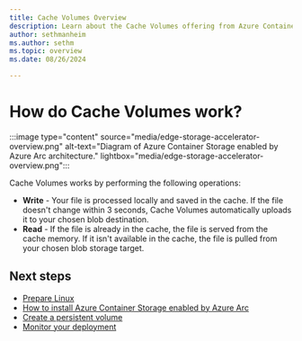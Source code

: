 ```yaml
---
title: Cache Volumes Overview
description: Learn about the Cache Volumes offering from Azure Container Storage enabled by Azure Arc.
author: sethmanheim
ms.author: sethm
ms.topic: overview
ms.date: 08/26/2024

---
```


# How do Cache Volumes work?

:::image type="content" source="media/edge-storage-accelerator-overview.png" alt-text="Diagram of Azure Container Storage enabled by Azure Arc architecture." lightbox="media/edge-storage-accelerator-overview.png":::

Cache Volumes works by performing the following operations:

- **Write** - Your file is processed locally and saved in the cache. If the file doesn't change within 3 seconds, Cache Volumes automatically uploads it to your chosen blob destination.
- **Read** - If the file is already in the cache, the file is served from the cache memory. If it isn't available in the cache, the file is pulled from your chosen blob storage target.

## Next steps

- [Prepare Linux](prepare-linux.md)
- [How to install Azure Container Storage enabled by Azure Arc](install-edge-volumes.md)
- [Create a persistent volume](create-pv.md)
- [Monitor your deployment](azure-monitor-kubernetes.md)
